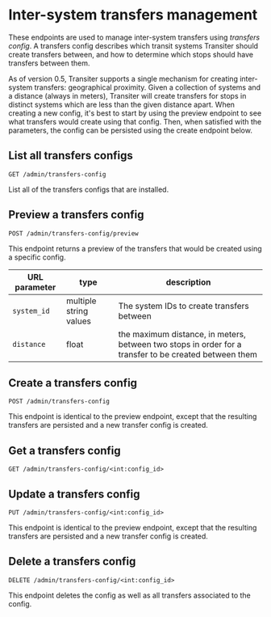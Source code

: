
# Inter-system transfers management


These endpoints are used to manage inter-system transfers using
*transfers config*.
A transfers config describes which transit systems Transiter should create
    transfers between, and how to determine which stops should have transfers between
    them.

As of version 0.5, Transiter supports a single mechanism for creating
    inter-system transfers: geographical proximity.
Given a collection of systems and a distance (always in meters),
    Transiter will create transfers for stops in distinct systems
    which are less than the given distance apart.
When creating a new config, it's best to start by using the preview endpoint
    to see what transfers would create using that config.
Then, when satisfied with the parameters, the config can be persisted using
    the create endpoint below.

## List all transfers configs

`GET /admin/transfers-config`


List all of the transfers configs that are installed.

## Preview a transfers config

`POST /admin/transfers-config/preview`


This endpoint returns a preview of the transfers that would be created
using a specific config.

URL parameter | type | description
--------------|------|------------
`system_id`   | multiple string values | The system IDs to create transfers between
`distance`    | float | the maximum distance, in meters, between two stops in order for a transfer to be created between them

## Create a transfers config

`POST /admin/transfers-config`


This endpoint is identical to the preview endpoint, except that the resulting
transfers are persisted and a new transfer config is created.

## Get a transfers config

`GET /admin/transfers-config/<int:config_id>`



## Update a transfers config

`PUT /admin/transfers-config/<int:config_id>`


This endpoint is identical to the preview endpoint, except that the resulting
transfers are persisted and a new transfer config is created.

## Delete a transfers config

`DELETE /admin/transfers-config/<int:config_id>`


This endpoint deletes the config as well as all transfers associated to the config.
